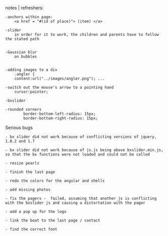 notes | refreshers: 

	-anchors within page: 
		<a href = "#(id of place)"> (item) </a> 

	-slider
		in order for it to work, the children and parents have to follow the stated path


	-Gaussian blur 
		on bubbles 


	-adding images to a div
		.angler {  
    	content:url("../images/angler.png"); ...

    -switch out the mouse's arrow to a pointing hand 
    	cursor:pointer;

    -bxslider 

    -rounded corners
            border-bottom-left-radius: 15px;
            border-bottom-right-radius: 15px;




Serious bugs

	- bx slider did not work because of conflicting versions of jquery, 1.8.2 and 1.7

	- bx slider did not work because of js.js being above bxslider.min.js, so that the bx functions were not loaded and could not be called

	- resize pearls

	- finish the last page 

	- redo the colors for the angular and shells

	- add missing photos

	- fix the pagers -  failed, assuming that another js is conflicting with the bxslider js and causing a distortation with the pager

	- add a pop up for the logo

	- link the boat to the last page / contact

	- find the correct font 










